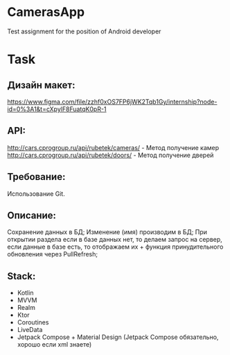# CamerasApp
Test assignment for the position of Android developer

# Task

## Дизайн макет: 
https://www.figma.com/file/zzhf0xOS7FP6jWK2Tqb1Gy/internship?node-id=0%3A1&t=cXpylF8FuatqK0pR-1

## API:
http://cars.cprogroup.ru/api/rubetek/cameras/ - Метод получение камер http://cars.cprogroup.ru/api/rubetek/doors/ - Метод получение дверей

## Требование: 
Использование Git.

## Описание: 
Сохранение данных в БД; 
Изменение (имя) производим в БД; 
При открытии раздела если в базе данных нет, то делаем запрос на сервер, если данные в базе есть, то отображаем их + функция принудительного обновления через PullRefresh; 

## Stack: 
  -	Kotlin
  -	MVVM
  -	Realm
  -	Ktor
  -	Coroutines
  -	LiveData
  -	Jetpack Compose + Material Design (Jetpack Сompose обязательно, хорошо если xml знаете)

